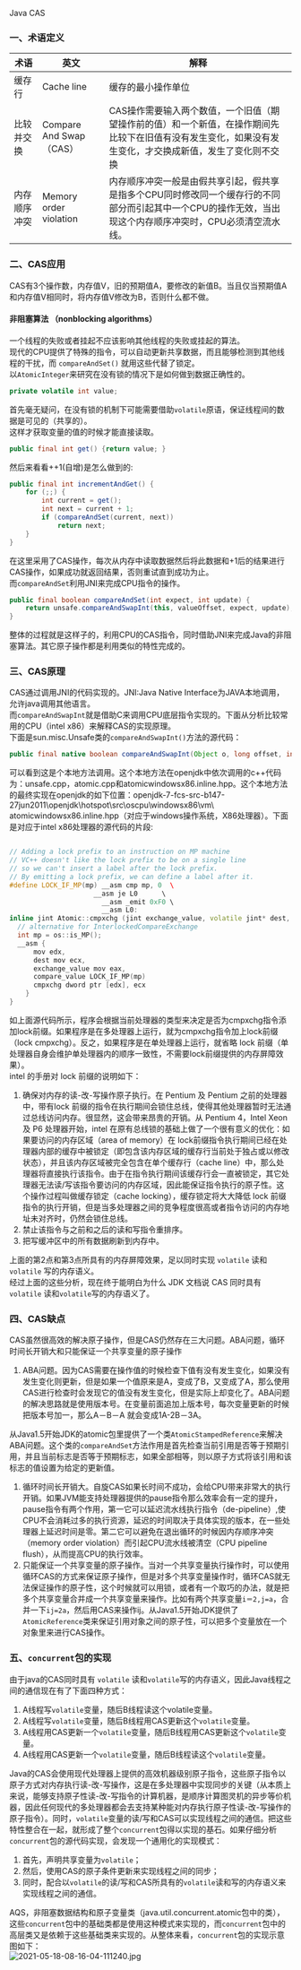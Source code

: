 Java CAS
<a name="isu9F"></a>
### 一、术语定义
| 术语 | 英文 | 解释 |
| --- | --- | --- |
| 缓存行 | Cache line | 缓存的最小操作单位 |
| 比较并交换 | Compare And Swap（CAS） | CAS操作需要输入两个数值，一个旧值（期望操作前的值）和一个新值，在操作期间先比较下在旧值有没有发生变化，如果没有发生变化，才交换成新值，发生了变化则不交换 |
| 内存顺序冲突 | Memory order violation | 内存顺序冲突一般是由假共享引起，假共享是指多个CPU同时修改同一个缓存行的不同部分而引起其中一个CPU的操作无效，当出现这个内存顺序冲突时，CPU必须清空流水线。 |

<a name="PufP2"></a>
### 二、CAS应用
CAS有3个操作数，内存值V，旧的预期值A，要修改的新值B。当且仅当预期值A和内存值V相同时，将内存值V修改为B，否则什么都不做。
<a name="gx5hE"></a>
#### 非阻塞算法 （nonblocking algorithms）
一个线程的失败或者挂起不应该影响其他线程的失败或挂起的算法。<br />现代的CPU提供了特殊的指令，可以自动更新共享数据，而且能够检测到其他线程的干扰，而 `compareAndSet()` 就用这些代替了锁定。<br />以`AtomicInteger`来研究在没有锁的情况下是如何做到数据正确性的。
```java
private volatile int value;
```
首先毫无疑问，在没有锁的机制下可能需要借助`volatile`原语，保证线程间的数据是可见的（共享的）。<br />这样才获取变量的值的时候才能直接读取。
```java
public final int get() {return value; }
```
然后来看看++1(自增)是怎么做到的:
```java
public final int incrementAndGet() {
    for (;;) {
        int current = get();
        int next = current + 1;
        if (compareAndSet(current, next))
            return next;
    }
}
```
在这里采用了CAS操作，每次从内存中读取数据然后将此数据和+1后的结果进行CAS操作，如果成功就返回结果，否则重试直到成功为止。<br />而`compareAndSet`利用JNI来完成CPU指令的操作。
```java
public final boolean compareAndSet(int expect, int update) {   
    return unsafe.compareAndSwapInt(this, valueOffset, expect, update);
}
```
整体的过程就是这样子的，利用CPU的CAS指令，同时借助JNI来完成Java的非阻塞算法。其它原子操作都是利用类似的特性完成的。

<a name="MW92f"></a>
### 三、CAS原理
CAS通过调用JNI的代码实现的。JNI:Java Native Interface为JAVA本地调用，允许java调用其他语言。<br />而`compareAndSwapInt`就是借助C来调用CPU底层指令实现的。下面从分析比较常用的CPU（intel x86）来解释CAS的实现原理。<br />下面是sun.misc.Unsafe类的`compareAndSwapInt()`方法的源代码：
```java
public final native boolean compareAndSwapInt(Object o, long offset, int expected, int x);
```
可以看到这是个本地方法调用。这个本地方法在openjdk中依次调用的c++代码为：unsafe.cpp，atomic.cpp和atomicwindowsx86.inline.hpp。这个本地方法的最终实现在openjdk的如下位置：openjdk-7-fcs-src-b147-27jun2011\openjdk\hotspot\src\oscpu\windowsx86\vm\ atomicwindowsx86.inline.hpp（对应于windows操作系统，X86处理器）。下面是对应于intel x86处理器的源代码的片段:
```cpp

// Adding a lock prefix to an instruction on MP machine 
// VC++ doesn't like the lock prefix to be on a single line 
// so we can't insert a label after the lock prefix. 
// By emitting a lock prefix, we can define a label after it. 
#define LOCK_IF_MP(mp) __asm cmp mp, 0  \ 
                     __asm je L0      \ 
                       __asm _emit 0xF0 \ 
                       __asm L0: 
inline jint Atomic::cmpxchg (jint exchange_value, volatile jint* dest, jint compare_value) {
  // alternative for InterlockedCompareExchange 
  int mp = os::is_MP();
  __asm {
      mov edx,
      dest mov ecx, 
      exchange_value mov eax,
      compare_value LOCK_IF_MP(mp) 
      cmpxchg dword ptr [edx], ecx
    } 
}

```
如上面源代码所示，程序会根据当前处理器的类型来决定是否为cmpxchg指令添加lock前缀。如果程序是在多处理器上运行，就为cmpxchg指令加上lock前缀（lock cmpxchg）。反之，如果程序是在单处理器上运行，就省略 lock 前缀（单处理器自身会维护单处理器内的顺序一致性，不需要lock前缀提供的内存屏障效果）。<br />intel 的手册对 lock 前缀的说明如下：

1. 确保对内存的读-改-写操作原子执行。在 Pentium 及 Pentium 之前的处理器中，带有lock 前缀的指令在执行期间会锁住总线，使得其他处理器暂时无法通过总线访问内存。很显然，这会带来昂贵的开销。从 Pentium 4，Intel Xeon 及 P6 处理器开始，intel 在原有总线锁的基础上做了一个很有意义的优化：如果要访问的内存区域（area of memory）在 lock前缀指令执行期间已经在处理器内部的缓存中被锁定（即包含该内存区域的缓存行当前处于独占或以修改状态），并且该内存区域被完全包含在单个缓存行（cache line）中，那么处理器将直接执行该指令。由于在指令执行期间该缓存行会一直被锁定，其它处理器无法读/写该指令要访问的内存区域，因此能保证指令执行的原子性。这个操作过程叫做缓存锁定（cache locking），缓存锁定将大大降低 lock 前缀指令的执行开销，但是当多处理器之间的竞争程度很高或者指令访问的内存地址未对齐时，仍然会锁住总线。
2. 禁止该指令与之前和之后的读和写指令重排序。
3. 把写缓冲区中的所有数据刷新到内存中。

上面的第2点和第3点所具有的内存屏障效果，足以同时实现 `volatile` 读和 `volatile` 写的内存语义。<br />经过上面的这些分析，现在终于能明白为什么 JDK 文档说 CAS 同时具有 `volatile` 读和`volatile`写的内存语义了。
<a name="Ju1iu"></a>
### 四、CAS缺点
CAS虽然很高效的解决原子操作，但是CAS仍然存在三大问题。ABA问题，循环时间长开销大和只能保证一个共享变量的原子操作

1. ABA问题。因为CAS需要在操作值的时候检查下值有没有发生变化，如果没有发生变化则更新，但是如果一个值原来是A，变成了B，又变成了A，那么使用CAS进行检查时会发现它的值没有发生变化，但是实际上却变化了。ABA问题的解决思路就是使用版本号。在变量前面追加上版本号，每次变量更新的时候把版本号加一，那么A－B－A 就会变成1A-2B－3A。

从Java1.5开始JDK的atomic包里提供了一个类`AtomicStampedReference`来解决ABA问题。这个类的`compareAndSet`方法作用是首先检查当前引用是否等于预期引用，并且当前标志是否等于预期标志，如果全部相等，则以原子方式将该引用和该标志的值设置为给定的更新值。

1. 循环时间长开销大。自旋CAS如果长时间不成功，会给CPU带来非常大的执行开销。如果JVM能支持处理器提供的pause指令那么效率会有一定的提升，pause指令有两个作用，第一它可以延迟流水线执行指令（de-pipeline）,使CPU不会消耗过多的执行资源，延迟的时间取决于具体实现的版本，在一些处理器上延迟时间是零。第二它可以避免在退出循环的时候因内存顺序冲突（memory order violation）而引起CPU流水线被清空（CPU pipeline flush），从而提高CPU的执行效率。
2. 只能保证一个共享变量的原子操作。当对一个共享变量执行操作时，可以使用循环CAS的方式来保证原子操作，但是对多个共享变量操作时，循环CAS就无法保证操作的原子性，这个时候就可以用锁，或者有一个取巧的办法，就是把多个共享变量合并成一个共享变量来操作。比如有两个共享变量`i＝2,j=a`，合并一下`ij=2a`，然后用CAS来操作ij。从Java1.5开始JDK提供了`AtomicReference`类来保证引用对象之间的原子性，可以把多个变量放在一个对象里来进行CAS操作。
<a name="cVHaS"></a>
### 五、`concurrent`包的实现
由于java的CAS同时具有 `volatile` 读和`volatile`写的内存语义，因此Java线程之间的通信现在有了下面四种方式：

1. A线程写`volatile`变量，随后B线程读这个volatile变量。
2. A线程写`volatile`变量，随后B线程用CAS更新这个`volatile`变量。
3. A线程用CAS更新一个`volatile`变量，随后B线程用CAS更新这个`volatile`变量。
4. A线程用CAS更新一个`volatile`变量，随后B线程读这个`volatile`变量。

Java的CAS会使用现代处理器上提供的高效机器级别原子指令，这些原子指令以原子方式对内存执行读-改-写操作，这是在多处理器中实现同步的关键（从本质上来说，能够支持原子性读-改-写指令的计算机器，是顺序计算图灵机的异步等价机器，因此任何现代的多处理器都会去支持某种能对内存执行原子性读-改-写操作的原子指令）。同时，`volatile`变量的读/写和CAS可以实现线程之间的通信。把这些特性整合在一起，就形成了整个`concurrent`包得以实现的基石。如果仔细分析`concurrent`包的源代码实现，会发现一个通用化的实现模式：

1. 首先，声明共享变量为`volatile`；
2. 然后，使用CAS的原子条件更新来实现线程之间的同步；
3. 同时，配合以`volatile`的读/写和CAS所具有的`volatile`读和写的内存语义来实现线程之间的通信。

AQS，非阻塞数据结构和原子变量类（java.util.concurrent.atomic包中的类），这些`concurrent`包中的基础类都是使用这种模式来实现的，而`concurrent`包中的高层类又是依赖于这些基础类来实现的。从整体来看，`concurrent`包的实现示意图如下：<br />![2021-05-18-08-16-04-111240.jpg](https://cdn.nlark.com/yuque/0/2021/jpeg/396745/1621296972712-53bfb21f-3f72-435f-afa1-2acdb35789b4.jpeg#clientId=u995c323e-cc5b-4&from=ui&id=u5e6826d9&originHeight=445&originWidth=623&originalType=binary&size=25140&status=done&style=shadow&taskId=uac7e61c1-93e4-43de-a1b1-7935f18dcf1)
